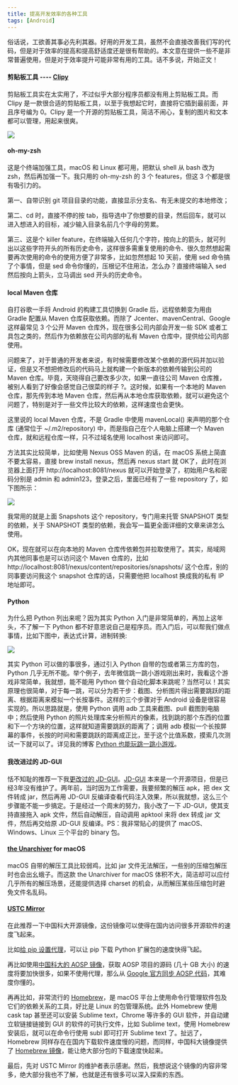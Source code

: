 ```yaml
---
title: 提高开发效率的各种工具
tags: [Android]
---
```


俗话说，工欲善其事必先利其器。好用的开发工具，虽然不会直接改善我们写的代码，但是对于效率的提高和提高舒适度还是很有帮助的。本文意在提供一些不是非常普遍使用，但是对于效率提升可能非常有用的工具。话不多说，开始正文！

#### 剪贴板工具 ---- [Clipy](https://github.com/Clipy/Clipy)

剪贴板工具实在太实用了，不过似乎大部分程序员都没有用上剪贴板工具。而 Clipy 是一款很合适的剪贴板工具，以至于我想起它时，直接将它插到最前面，并且序号编为 0。Clipy 是一个开源的剪贴板工具，简洁不闹心，复制的图片和文本都可以管理，用起来很爽。

![](http://tao93.top/images/2018/09/01/1535789967.png)

#### oh-my-zsh

这是个终端加强工具，macOS 和 Linux 都可用，把默认 shell 从 bash 改为 zsh，然后再加强一下。我只用的 oh-my-zsh 的 3 个 features，但这 3 个都是很有吸引力的。

第一、自带识别 git 项目目录的功能，直接显示分支名、有无未提交的本地修改；

第二、cd 时，直接不停的按 tab，指导选中了你想要的目录，然后回车，就可以进入想进入的目标，减少输入目录名前几个字母的劳累。

第三、这是个 killer feature，在终端输入任何几个字符，按向上的箭头，就可列出以这些字符开头的所有历史命令，这样很多需重复使用的命令、很久忽然想起需要再次使用的命令的使用方便了非常多，比如忽然想起 10 天前，使用 sed 命令搞了个事情，但是 sed 命令你懂的，压根记不住用法，怎么办？直接终端输入 sed 然后按向上箭头，立马调出 sed 开头的历史命令。

#### local Maven 仓库

自打谷歌一手将 Android 的构建工具切换到 Gradle 后，远程依赖变为用由 Gradle 配置从 Maven 仓库获取依赖。而除了 Jcenter、mavenCentral、Google 这样最常见 3 个公开 Maven 仓库外，现在很多公司内部会开发一些 SDK 或者工具包之类的，然后作为依赖放在公司内部的私有 Maven 仓库中，提供给公司内部使用。

问题来了，对于普通的开发者来说，有时候需要修改某个依赖的源代码并加以验证，但是又不想把修改后的代码马上就构建一个新版本的依赖传输到公司的 Maven 仓库。毕竟，天晓得自己要改多少次，如果一直往公司 Maven 仓库推，被别人看到了好像会感觉自己很菜的样子 ?。这时候，如果有一个本地的 Maven 仓库，那先传到本地 Maven 仓库，然后再从本地仓库获取依赖，就可以避免这个问题了，特别是对于一些文件比较大的依赖，这样速度也会更快。

这里说的 local Maven 仓库，不是 Gradle 中使用 mavenLocal() 来声明的那个仓库 (通常位于 ~/.m2/repository) 中，而是指自己在个人电脑上搭建一个 Maven 仓库，就和远程仓库一样，只不过域名使用 localhost 来访问即可。

方法其实比较简单，比如使用 Nexus OSS Maven 的话，在 macOS 系统上简直不要太容易，直接 brew install nexus，然后再 nexus start 就 OK了，此时在浏览器上面打开 http://localhost:8081/nexus 就可以开始登录了，初始用户名和密码分别是 admin 和 admin123，登录之后，里面已经有了一些 repository 了，如下图所示：
    
![](http://tao93.top/images/2018/09/01/1535790041.png)

我常用的就是上面 Snapshots 这个 repository，专门用来托管 SNAPSHOT 类型的依赖，关于 SNAPSHOT 类型的依赖，我会写一篇更全面详细的文章来讲怎么使用。

OK，现在就可以在向本地的 Maven 仓库传依赖包并拉取使用了。其实，局域网内其他同事也是可以访问这个 Maven 仓库的，比如 http://localhost:8081/nexus/content/repositories/snapshots/ 这个仓库，别的同事要访问我这个 snapshot 仓库的话，只需要他把 localhost 换成我的私有 IP 地址即可。

#### Python

为什么把 Python 列出来呢？因为其实 Python 入门是非常简单的，再加上这年头，不了解一下 Python 都不好意思说自己是程序员。而入门后，可以帮我们做点事情，比如下图中，表达式计算，进制转换:

![](http://tao93.top/images/2018/09/01/1535790099.png)

其实 Python 可以做的事很多，通过引入 Python 自带的包或者第三方库的包，Python 几乎无所不能。举个例子，去年微信跳一跳小游戏刚出来时，我看这个游戏非常简单，我就想，能不能用 Python 做个自动化脚本来跳呢？当然可以！其实原理也很简单，对于每一跳，可以分为若干步：截图、分析图片得出需要跳跃的距离、根据距离来模拟一个长按事件。这样的三个步骤对于 Android 设备是很容易实现的。所以思路就是，使用 Python 调用 adb 工具来截图、pull 截图到电脑中；然后使用 Python 的照片处理库来分析照片的像素，找到跳的那个东西的位置和下一个方块的位置，这样就知道需要跳跃的距离了；调用 adb 模拟一个长按屏幕的事件，长按的时间和需要跳跃的距离成正比，至于这个比值系数，摸索几次测试一下就可以了。详见我的博客 [Python 也能玩跳一跳小游戏]()。

#### 我改进过的 JD-GUI

恬不知耻的推荐一下我[更改过的 JD-GUI](https://github.com/Tao93/jd-gui)。[JD-GUI](https://github.com/java-decompiler/jd-gui) 本来是一个开源项目，但是已经3年没有维护了。两年前，当时因为工作需要，我要频繁的解压 apk，把 dex 文件转成 jar，然后再用 JD-GUI 反编译查看代码注入效果，所以我就想，这么三个步骤能不能一步搞定。于是经过一个周末的努力，我小改了一下 JD-GUI，使其支持直接拖入 apk 文件，然后自动解压，自动调用 apktool 来将 dex 转成 jar 文件，然后再交给原 JD-GUI 反编译。PS：我非常贴心的提供了 macOS、Windows、Linux 三个平台的 binary 包。

#### [the Unarchiver](https://itunes.apple.com/cn/app/the-unarchiver/id425424353?mt=12) for macOS

macOS 自带的解压工具比较弱鸡，比如 jar 文件无法解压，一些别的压缩包解压时也会出幺蛾子。而这款 the Unarchiver for macOS 体积不大，简洁却可以应付几乎所有的解压场景，还能提供选择 charset 的机会，从而解压某些压缩包时避免文件名乱码。

#### [USTC Mirror](http://mirrors.ustc.edu.cn/)

在此推荐一下中国科大开源镜像，这份镜像可以使得在国内访问很多开源软件的速度飞起来。

比如[给 pip 设置代理](http://mirrors.ustc.edu.cn/help/pypi.html)，可以让 pip 下载 Python 扩展包的速度快得飞起。

再比如使用[中国科大的 AOSP 镜像](https://lug.ustc.edu.cn/wiki/mirrors/help/aosp)，获取 AOSP 项目的源码 (几十 GB 大小) 的速度将要加快很多，如果不使用代理，那么从 [Google 官方同步 AOSP 代码](https://source.android.com/setup/build/downloading)，其难度你懂的。

再再比如，非常流行的 [Homebrew](https://brew.sh/)，是 macOS 平台上使用命令行管理软件包及它们的依赖关系的工具，好比是 Linux 的包管理系统。此外 Homebrew 使用 cask tap 甚至还可以安装 Sublime text，Chrome 等许多的 GUI 软件，并自动建立软链接链接到 GUI 的软件的可执行文件，比如 Sublime text，使用 Homebrew 安装后，就可以在命令行使用 subl 即可打开 Sublime text 了。扯远了，Homebrew 同样存在在国内下载软件速度慢的问题，而同样，中国科大镜像提供了 [Homebrew 镜像](http://mirrors.ustc.edu.cn/help/homebrew-bottles.html)，能让绝大部分包的下载速度快起来。

最后，先对 USTC Mirror 的维护者表示感谢。然后，我想说这个镜像的内容非常多，绝大部分我也不了解，也就是还有很多可以深入探索的东西。

